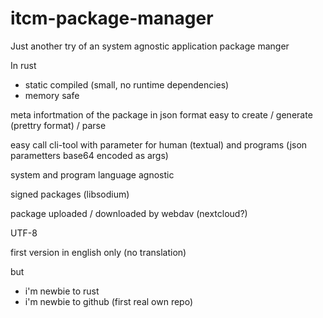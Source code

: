 # itcm-package-manager
Just another try of an system agnostic application package manger

In rust
- static compiled (small, no runtime dependencies)
- memory safe

meta infortmation of the package in json format easy to create / generate (prettry format) / parse 

easy call cli-tool with parameter for human (textual) and programs (json parametters base64 encoded as args)

system and program language agnostic

signed packages (libsodium)

package uploaded / downloaded by webdav (nextcloud?)

UTF-8

first version in english only (no translation)




but 
 - i'm newbie to rust
 - i'm newbie to github (first real own repo)

